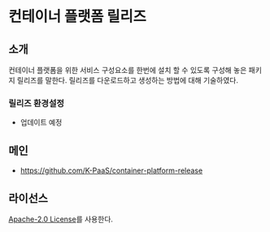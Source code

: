 # 컨테이너 플랫폼 릴리즈
## 소개
컨테이너 플랫폼을 위한 서비스 구성요소를 한번에 설치 할 수 있도록 구성해 놓은 패키지 릴리즈를 말한다. 릴리즈를 다운로드하고 생성하는 방법에 대해 기술하였다.

### 릴리즈 환경설정
  - 업데이트 예정

## 메인
- https://github.com/K-PaaS/container-platform-release

## 라이선스 
[Apache-2.0 License](http://www.apache.org/licenses/LICENSE-2.0)를 사용한다.

